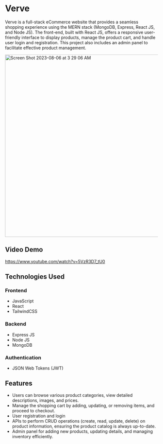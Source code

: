 # Verve 

Verve is a full-stack eCommerce website that provides a seamless shopping experience using the MERN stack (MongoDB, Express, React JS, and Node JS). The front-end, built with React JS, offers a responsive user-friendly interface to display products, manage the product cart, and handle user login and registration. This project also includes an admin panel to facilitate effective product management.


<img width="600" alt="Screen Shot 2023-08-06 at 3 29 06 AM" src="https://github.com/istumps/Verve/assets/90006484/b5fba27f-6c53-4f59-8dd3-b9a2a166770a">


## Video Demo 

https://www.youtube.com/watch?v=5VzR3D7_tU0 



## Technologies Used

### Frontend

- JavaScript
- React
- TailwindCSS


### Backend

- Express JS
- Node JS
- MongoDB


### Authentication

- JSON Web Tokens (JWT)


## Features

- Users can browse various product categories, view detailed descriptions, images, and prices.
- Manage the shopping cart by adding, updating, or removing items, and proceed to checkout.
- User registration and login
- APIs to perform CRUD operations (create, read, update, delete) on product information, ensuring the product catalog is always up-to-date.
- Admin panel for adding new products, updating details, and managing inventory efficiently.

